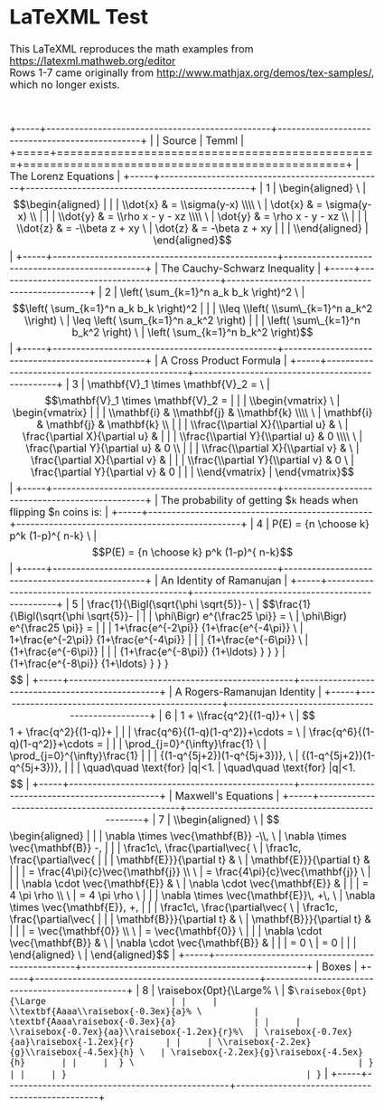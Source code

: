 <!DOCTYPE html>
<html lang="en">
<head>
  <meta charset="utf-8">
  <meta name="viewport" content="initial-scale=1">
  <title>Temml LaTeXML Tests</title>
  <link rel="stylesheet" href="../docs/docStyles.css">
  <link rel="stylesheet" type="text/css" href="../assets/Temml-Latin-Modern.css">
  <script src="./temmlPostProcess.js"></script>
  <style>
    body{font-size: 18px}
    table tr > td:nth-of-type(2) { font-size: 8pt; font-family: Consolas, "Courier New", Courier, monospace; }
  </style>
</head>

<body>

# LaTeXML Test

This LaTeXML reproduces the math examples from https://latexml.mathweb.org/editor \
Rows 1-7 came originally from http://www.mathjax.org/demos/tex-samples/, which no longer exists.

<br>

+-----+------------------------------------------------+------------------------------------------------+
|     | Source                                         | Temml                                          |
+=====+================================================+================================================+
|       The Lorenz Equations                                                                            |
+-----+------------------------------------------------+------------------------------------------------+
|  1  | \\begin{aligned} \                             | $$\begin{aligned}                              |
|     | \\dot{x} & = \\sigma(y-x) \\\\ \               | \dot{x} & = \sigma(y-x) \\                     |
|     | \\dot{y} & = \\rho x - y - xz \\\\ \           | \dot{y} & = \rho x - y - xz \\                 |
|     | \\dot{z} & = -\\beta z + xy \                  | \dot{z} & = -\beta z + xy                      |
|     | \\end{aligned}                                 | \end{aligned}$$                                |
+-----+------------------------------------------------+------------------------------------------------+
|       The Cauchy-Schwarz Inequality                                                                   |
+-----+------------------------------------------------+------------------------------------------------+
|  2  | \\left( \\sum\_{k=1}^n a_k b_k \\right)^2 \    | $$\left( \sum_{k=1}^n a_k b_k \right)^2        |
|     | \\leq \\left( \\sum\_{k=1}^n a_k^2 \\right) \  | \leq \left( \sum_{k=1}^n a_k^2 \right)         |
|     | \left( \sum\_{k=1}^n b_k^2 \right) \           | \left( \sum_{k=1}^n b_k^2 \right)$$            |
+-----+------------------------------------------------+------------------------------------------------+
|       A Cross Product Formula                                                                         |
+-----+------------------------------------------------+------------------------------------------------+
|  3  | \\mathbf{V}\_1 \\times \\mathbf{V}\_2 = \      | $$\mathbf{V}_1 \times \mathbf{V}_2 =           |
|     | \\begin{vmatrix} \                             | \begin{vmatrix}                                |
|     | \\mathbf{i} & \\mathbf{j} & \\mathbf{k} \\\\ \ | \mathbf{i} & \mathbf{j} & \mathbf{k} \\        |
|     | \\frac{\\partial X}{\\partial u} &  \          | \frac{\partial X}{\partial u} &                |
|     | \\frac{\\partial Y}{\\partial u} & 0 \\\\ \    | \frac{\partial Y}{\partial u} & 0 \\           |
|     | \\frac{\\partial X}{\\partial v} & \           | \frac{\partial X}{\partial v} &                |
|     | \\frac{\\partial Y}{\\partial v} & 0 \         | \frac{\partial Y}{\partial v} & 0              |
|     | \\end{vmatrix}                                 | \end{vmatrix}$$                                |
+-----+------------------------------------------------+------------------------------------------------+
|       The probability of getting $`k` heads when flipping $`n` coins is:                              |
+-----+------------------------------------------------+------------------------------------------------+
|  4  | P(E) = {n \\choose k} p^k (1-p)^{ n-k} \       | $$P(E) = {n \choose k} p^k (1-p)^{ n-k}$$      |
+-----+------------------------------------------------+------------------------------------------------+
|       An Identity of Ramanujan                                                                        |
+-----+------------------------------------------------+------------------------------------------------+
|  5  | \\frac{1}{\\Bigl(\\sqrt{\\phi \\sqrt{5}}- \    | $$\frac{1}{\Bigl(\sqrt{\phi \sqrt{5}}-         |
|     | \\phi\\Bigr) e^{\\frac25 \\pi}} = \            | \phi\Bigr) e^{\frac25 \pi}} =                  |
|     | 1+\\frac{e^{-2\\pi}} {1+\\frac{e^{-4\\pi}} \   | 1+\frac{e^{-2\pi}} {1+\frac{e^{-4\pi}}         |
|     | {1+\\frac{e^{-6\\pi}} \                        | {1+\frac{e^{-6\pi}}                            |
|     | {1+\\frac{e^{-8\\pi}} {1+\\ldots} } } }        | {1+\frac{e^{-8\pi}} {1+\ldots} } } }$$         |
+-----+------------------------------------------------+------------------------------------------------+
|       A Rogers-Ramanujan Identity                                                                     |
+-----+------------------------------------------------+------------------------------------------------+
|  6  | 1 +  \\frac{q^2}{(1-q)}+ \                     | $$1 +  \frac{q^2}{(1-q)}+                      |
|     | \\frac{q^6}{(1-q)(1-q^2)}+\\cdots = \          | \frac{q^6}{(1-q)(1-q^2)}+\cdots =              |
|     | \\prod\_{j=0}^{\\infty}\frac{1} \              | \prod_{j=0}^{\infty}\frac{1}                   |
|     | {(1-q^{5j+2})(1-q^{5j+3})}, \                  | {(1-q^{5j+2})(1-q^{5j+3})},                    |
|     | \\quad\\quad \\text{for} |q|<1.                | \quad\quad \text{for} |q|<1.$$                 |
+-----+------------------------------------------------+------------------------------------------------+
|       Maxwell's Equations                                                                             |
+-----+------------------------------------------------+------------------------------------------------+
|  7  | \\begin{aligned} \                             | $$\begin{aligned}                              |
|     | \\nabla \\times \\vec{\mathbf{B}} -\\\\, \     | \nabla \times \vec{\mathbf{B}} -\,             |
|     | \\frac1c\\, \\frac{\\partial\\vec{ \           | \frac1c\, \frac{\partial\vec{                  |
|     | \\mathbf{E}}}{\\partial t} & \                 | \mathbf{E}}}{\partial t} &                     |
|     | = \\frac{4\\pi}{c}\\vec{\\mathbf{j}} \\\\ \    | = \frac{4\pi}{c}\vec{\mathbf{j}} \\            |
|     | \\nabla \\cdot \\vec{\\mathbf{E}} & \          | \nabla \cdot \vec{\mathbf{E}} &                |
|     | = 4 \\pi \\rho \\\\ \                          | = 4 \pi \rho \\                                |
|     | \\nabla \\times \\vec{\\mathbf{E}}\\, +\\, \   | \nabla \times \vec{\mathbf{E}}\, +\,           |
|     | \\frac1c\\, \\frac{\\partial\\vec{ \           | \frac1c\, \frac{\partial\vec{                  |
|     | \\mathbf{B}}}{\\partial t} & \                 | \mathbf{B}}}{\partial t} &                     |
|     | = \\vec{\mathbf{0}} \\\\ \                     | = \vec{\mathbf{0}} \\                          |
|     | \\nabla \\cdot \\vec{\\mathbf{B}} & \          | \nabla \cdot \vec{\mathbf{B}} &                |
|     |  = 0 \                                         | = 0                                            |
|     | \\end{aligned} \                               | \end{aligned}$$                                |
+-----+------------------------------------------------+------------------------------------------------+
|        Boxes                                                                                          |
+-----+------------------------------------------------+------------------------------------------------+
|  8  | \\raisebox{0pt}{\\Large% \                     | $`\raisebox{0pt}{\Large                        |
|     | \\textbf{Aaaa\\raisebox{-0.3ex}{a}% \          | \textbf{Aaaa\raisebox{-0.3ex}{a}               |
|     | \\raisebox{-0.7ex}{aa}\\raisebox{-1.2ex}{r}%\  | \raisebox{-0.7ex}{aa}\raisebox{-1.2ex}{r}      |
|     | \\raisebox{-2.2ex}{g}\\raisebox{-4.5ex}{h} \   | \raisebox{-2.2ex}{g}\raisebox{-4.5ex}{h}       |
|     |  } \                                           | }                                              |
|     | }                                              | }`                                             |
+-----+------------------------------------------------+------------------------------------------------+

<br>
</body>
</html>
